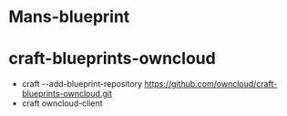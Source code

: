 # Mans-blueprint
# craft-blueprints-owncloud
* craft --add-blueprint-repository https://github.com/owncloud/craft-blueprints-owncloud.git
* craft owncloud-client
